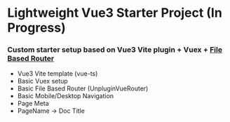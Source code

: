 # Lightweight Vue3 Starter Project (In Progress)

### Custom starter setup based on Vue3 Vite plugin + Vuex + [File Based Router](https://github.com/posva/unplugin-vue-router)

- Vue3 Vite template (vue-ts)
- Basic Vuex setup
- Basic File Based Router (UnpluginVueRouter)
- Basic Mobile/Desktop Navigation
- Page Meta
- PageName -> Doc Title
